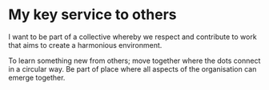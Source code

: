 # My key service to others

I want to be part of a collective whereby we respect and contribute to work that aims to create a harmonious environment. 

To learn something new from others; move together where the dots connect in a circular way. Be part of place where all aspects of the organisation can emerge together.